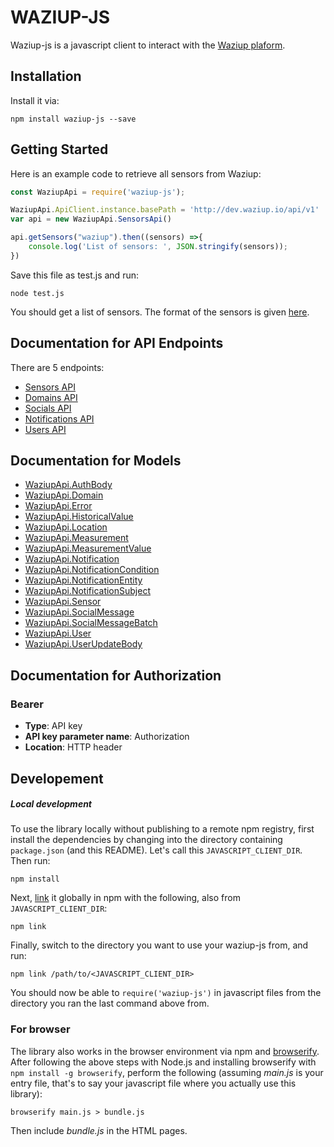 WAZIUP-JS
=========


Waziup-js is a javascript client to interact with the [Waziup plaform](www.waziup.io).

## Installation

Install it via:

```shell
npm install waziup-js --save
```


## Getting Started

Here is an example code to retrieve all sensors from Waziup:

```javascript
const WaziupApi = require('waziup-js');

WaziupApi.ApiClient.instance.basePath = 'http://dev.waziup.io/api/v1'
var api = new WaziupApi.SensorsApi()

api.getSensors("waziup").then((sensors) =>{
    console.log('List of sensors: ', JSON.stringify(sensors));
})

```
Save this file as test.js and run:

```
node test.js
```
You should get a list of sensors.
The format of the sensors is given [here](https://github.com/Waziup/waziup-js/blob/master/docs/Sensor.md).

## Documentation for API Endpoints

There are 5 endpoints:

 - [Sensors API](docs/SensorsApi.md)
 - [Domains API](docs/DomainsApi.md)
 - [Socials API](docs/SocialsApi.md)
 - [Notifications API](docs/NotificationsApi.md)
 - [Users API](docs/UsersApi.md)


## Documentation for Models

 - [WaziupApi.AuthBody](docs/AuthBody.md)
 - [WaziupApi.Domain](docs/Domain.md)
 - [WaziupApi.Error](docs/Error.md)
 - [WaziupApi.HistoricalValue](docs/HistoricalValue.md)
 - [WaziupApi.Location](docs/Location.md)
 - [WaziupApi.Measurement](docs/Measurement.md)
 - [WaziupApi.MeasurementValue](docs/MeasurementValue.md)
 - [WaziupApi.Notification](docs/Notification.md)
 - [WaziupApi.NotificationCondition](docs/NotificationCondition.md)
 - [WaziupApi.NotificationEntity](docs/NotificationEntity.md)
 - [WaziupApi.NotificationSubject](docs/NotificationSubject.md)
 - [WaziupApi.Sensor](docs/Sensor.md)
 - [WaziupApi.SocialMessage](docs/SocialMessage.md)
 - [WaziupApi.SocialMessageBatch](docs/SocialMessageBatch.md)
 - [WaziupApi.User](docs/User.md)
 - [WaziupApi.UserUpdateBody](docs/UserUpdateBody.md)


## Documentation for Authorization

### Bearer

- **Type**: API key
- **API key parameter name**: Authorization
- **Location**: HTTP header

## Developement

##### Local development

To use the library locally without publishing to a remote npm registry, first install the dependencies by changing 
into the directory containing `package.json` (and this README). Let's call this `JAVASCRIPT_CLIENT_DIR`. Then run:

```shell
npm install
```

Next, [link](https://docs.npmjs.com/cli/link) it globally in npm with the following, also from `JAVASCRIPT_CLIENT_DIR`:

```shell
npm link
```

Finally, switch to the directory you want to use your waziup-js from, and run:

```shell
npm link /path/to/<JAVASCRIPT_CLIENT_DIR>
```

You should now be able to `require('waziup-js')` in javascript files from the directory you ran the last 
command above from.


### For browser

The library also works in the browser environment via npm and [browserify](http://browserify.org/). After following
the above steps with Node.js and installing browserify with `npm install -g browserify`,
perform the following (assuming *main.js* is your entry file, that's to say your javascript file where you actually 
use this library):

```shell
browserify main.js > bundle.js
```

Then include *bundle.js* in the HTML pages.
